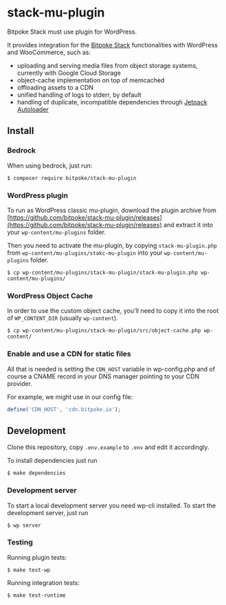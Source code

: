 stack-mu-plugin
===
Bitpoke Stack must use plugin for WordPress.

It provides integration for the [Bitpoke Stack](https://www.bitpoke.io/stack)
functionalities with WordPress and WooCommerce, such as:

* uploading and serving media files from object storage systems, currently with Google Cloud Storage
* object-cache implementation on top of memcached
* offloading assets to a CDN
* unified handling of logs to stderr, by default
* handling of duplicate, incompatible dependencies through [Jetpack Autoloader](https://github.com/Automattic/jetpack-autoloader)
      
## Install

### Bedrock

When using bedrock, just run:

```console
$ composer require bitpoke/stack-mu-plugin
```

### WordPress plugin

To run as WordPress classic mu-plugin, download the plugin archive from
[https://github.com/bitpoke/stack-mu-plugin/releases](https://github.com/bitpoke/stack-mu-plugin/releases)
and extract it into your `wp-content/mu-plugins` folder.

Then you need to activate the mu-plugin, by copying `stack-mu-plugin.php` from
`wp-content/mu-plugins/stakc-mu-plugin` into your `wp-content/mu-plugins`
folder.

```console
$ cp wp-content/mu-plugins/stack-mu-plugin/stack-mu-plugin.php wp-content/mu-plugins/
```

### WordPress Object Cache

In order to use the custom object cache, you'll need to copy it into the root of
`WP_CONTENT_DIR` (usually `wp-content`).

```console
$ cp wp-content/mu-plugins/stack-mu-plugin/src/object-cache.php wp-content/
```

### Enable and use a CDN for static files

All that is needed is setting the `CDN_HOST` variable in wp-config.php and of course a CNAME record in your DNS manager pointing to your CDN provider.

For example, we might use in our config file:

```php
define('CDN_HOST', 'cdn.bitpoke.io');
```

## Development

Clone this repository, copy `.env.example` to `.env` and edit it accordingly.

To install dependencies just run
```console
$ make dependencies
```

### Development server

To start a local development server you need wp-cli installed. To start the
development server, just run

```console
$ wp server
```

### Testing

Running plugin tests:

```console
$ make test-wp
```

Running integration tests:

```console
$ make test-runtime
```
